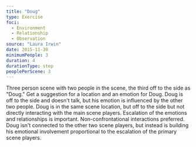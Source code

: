 ```yaml
---
title: "Doug"
type: Exercise
foci:
  - Environment
  - Relationship
  - Observation
source: "Laura Irwin"
date: 2015-11-30
minimumPeople: 3
duration: 4
durationType: step
peoplePerScene: 3
---
```

Three person scene with two people in the scene, the third off to the side as "Doug."
Get a suggestion for a location and an emotion for Doug.
Doug is off to the side and doesn't talk, but his emotion is influenced by the other two people.
Doug is in the same scene location, but off to the side but not directly interacting with the main scene players.
Escalation of the emotions and relationships is important.
Non-confrontational interactions preferred.
Doug isn't connected to the other two scene players, but instead is building his emotional involvement proportional to the escalation of the primary scene players.
